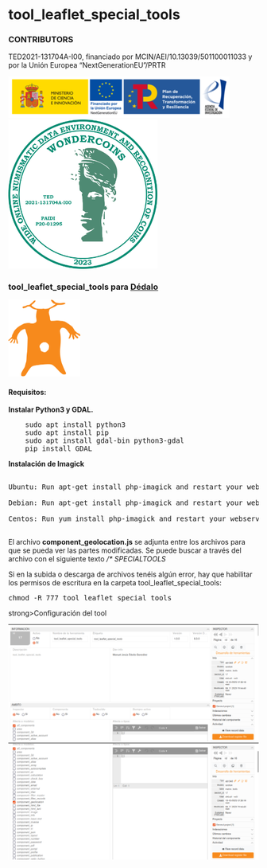 # tool_leaflet_special_tools

<h3>CONTRIBUTORS</h3>

<p>TED2021-131704A-I00, financiado por MCIN/AEI/10.13039/501100011033 y por la Unión Europea “NextGenerationEU”/PRTR</p>

<img src='https://raw.githubusercontent.com/hispanicode/tool_leaflet_special_tools/main/contributors/image.png' width='446'>

<img src='https://raw.githubusercontent.com/hispanicode/tool_leaflet_special_tools/main/contributors/WONDERLOGO_2023.gif' width='300' height='300'>

<h3>tool_leaflet_special_tools para <a href='https://github.com/renderpci/dedalo'>Dédalo</a></h3>

<img src='https://raw.githubusercontent.com/hispanicode/tool_leaflet_special_tools/main/dedalo.svg' width='145' height='154'>

<h4>Requisitos:</h4>

<p><strong>Instalar Python3 y GDAL.</strong></p>

<pre>
    sudo apt install python3
    sudo apt install pip
    sudo apt install gdal-bin python3-gdal
    pip install GDAL
</pre>

<p><strong>Instalación de Imagick</strong></p>

<pre>

Ubuntu: Run apt-get install php-imagick and restart your webserver.

Debian: Run apt-get install php-imagick and restart your webserver.

Centos: Run yum install php-imagick and restart your webserver.

</pre>

<p>
El archivo <strong>component_geolocation.js</strong> se adjunta entre los archivos para que se pueda ver las partes modificadas. Se puede buscar a través del archivo con el siguiente texto <i>/* SPECIALTOOLS</i>
</p>

<p>Si en la subida o descarga de archivos tenéis algún error, hay que habilitar los permisos de escritura en la carpeta tool_leaflet_special_tools:<p>

<pre>
chmod -R 777 tool_leaflet_special_tools
</pre>

<p>strong>Configuración del tool</strong></p>

<img src='https://raw.githubusercontent.com/hispanicode/tool_leaflet_special_tools/main/tool_config_1.png'>
<img src='https://raw.githubusercontent.com/hispanicode/tool_leaflet_special_tools/main/tool_config_2.png'>








